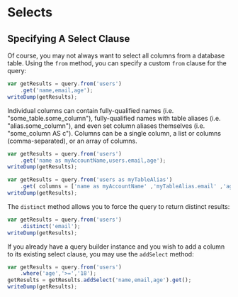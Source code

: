 # Selects

## Specifying A Select Clause

Of course, you may not always want to select all columns from a database table. Using the `from` method, you can specify a custom `from` clause for the query:

```javascript
var getResults = query.from('users')
    .get('name,email,age');
writeDump(getResults);
```
Individual columns can contain fully-qualified names (i.e. "some_table.some_column"), fully-qualified names with table aliases (i.e. "alias.some_column"), and even set column aliases themselves (i.e. "some_column AS c").
Columns can be a single column, a list or columns (comma-separated), or an array of columns.

```javascript
var getResults = query.from('users')
    .get('name as myAccountName,users.email,age');
writeDump(getResults);
```
```javascript
var getResults = query.from('users as myTableAlias')
    .get( columns = ['name as myAccountName' ,'myTableAlias.email' ,'age'], options= { datasource='myOtherDatasource'} );
writeDump(getResults);
```

The `distinct` method allows you to force the query to return distinct results:

```javascript
var getResults = query.from('users')
    .distinct('email');
writeDump(getResults);
```

If you already have a query builder instance and you wish to add a column to its existing select clause, you may use the `addSelect` method:

```javascript
var getResults = query.from('users')
    .where('age','>=','18');
getResults = getResults.addSelect('name,email,age').get();
writeDump(getResults);
```

